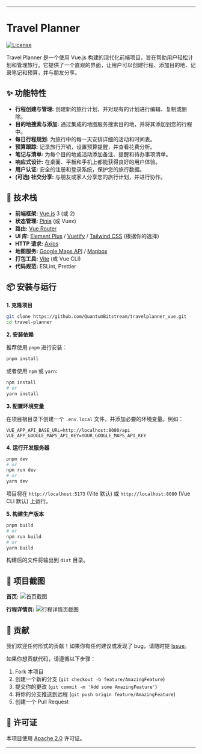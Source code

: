 

---

# Travel Planner

[![License](https://img.shields.io/badge/License-Apache%202.0-blue.svg)](./LICENSE)

Travel Planner 是一个使用 Vue.js 构建的现代化前端项目，旨在帮助用户轻松计划和管理旅行。它提供了一个直观的界面，让用户可以创建行程、添加目的地、记录笔记和预算，并与朋友分享。

## ✨ 功能特性

*   **行程创建与管理:** 创建新的旅行计划，并对现有的计划进行编辑、复制或删除。
*   **目的地搜索与添加:** 通过集成的地图服务搜索目的地，并将其添加到您的行程中。
*   **每日行程规划:** 为旅行中的每一天安排详细的活动和时间表。
*   **预算跟踪:** 记录旅行开销，设置预算提醒，并查看花费分析。
*   **笔记与清单:** 为每个目的地或活动添加备注、提醒和待办事项清单。
*   **响应式设计:** 在桌面、平板和手机上都能获得良好的用户体验。
*   **用户认证:** 安全的注册和登录系统，保护您的旅行数据。
*   **(可选) 社交分享:** 与朋友或家人分享您的旅行计划，并进行协作。

## 🚀 技术栈

*   **前端框架:** [Vue.js](https://vuejs.org/) 3 (或 2)
*   **状态管理:** [Pinia](https://pinia.vuejs.org/) (或 Vuex)
*   **路由:** [Vue Router](https://router.vuejs.org/)
*   **UI 库:** [Element Plus](https://element-plus.org/) / [Vuetify](https://vuetifyjs.com/) / [Tailwind CSS](https://tailwindcss.com/) (根据你的选择)
*   **HTTP 请求:** [Axios](https://axios-http.com/)
*   **地图服务:** [Google Maps API](https://developers.google.com/maps) / [Mapbox](https://www.mapbox.com/)
*   **打包工具:** [Vite](https://vitejs.dev/) (或 Vue CLI)
*   **代码规范:** ESLint, Prettier

## 📦 安装与运行

**1. 克隆项目**

```bash
git clone https://github.com/QuantumBitstream/travelplanner_vue.git
cd travel-planner
```

**2. 安装依赖**

推荐使用 `pnpm` 进行安装：

```bash
pnpm install
```

或者使用 `npm` 或 `yarn`:

```bash
npm install
# or
yarn install
```

**3. 配置环境变量**

在项目根目录下创建一个 `.env.local` 文件，并添加必要的环境变量。例如：

```
VUE_APP_API_BASE_URL=http://localhost:8080/api
VUE_APP_GOOGLE_MAPS_API_KEY=YOUR_GOOGLE_MAPS_API_KEY
```

**4. 运行开发服务器**

```bash
pnpm dev
# or
npm run dev
# or
yarn dev
```

项目将在 `http://localhost:5173` (Vite 默认) 或 `http://localhost:8080` (Vue CLI 默认) 上运行。

**5. 构建生产版本**

```bash
pnpm build
# or
npm run build
# or
yarn build
```

构建后的文件将输出到 `dist` 目录。

## 📸 项目截图


**首页:**
![首页截图](https://via.placeholder.com/800x400.png?text=Homepage+Screenshot)

**行程详情页:**
![行程详情页截图](https://via.placeholder.com/800x400.png?text=Trip+Detail+Screenshot)

## 🤝 贡献

我们欢迎任何形式的贡献！如果你有任何建议或发现了 bug，请随时提 [Issue](https://github.com/QuantumBitstream/travelplanner_vue/issues)。

如果你想贡献代码，请遵循以下步骤：

1.  Fork 本项目
2.  创建一个新的分支 (`git checkout -b feature/AmazingFeature`)
3.  提交你的更改 (`git commit -m 'Add some AmazingFeature'`)
4.  将你的分支推送到远程 (`git push origin feature/AmazingFeature`)
5.  创建一个 Pull Request

## 📝 许可证

本项目使用 [Apache 2.0](https://opensource.org/licenses/apache-2-0) 许可证。

---



